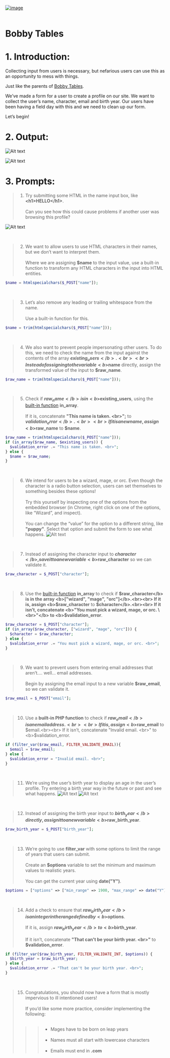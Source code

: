 [![image](https://user-images.githubusercontent.com/82598726/175697552-f960b057-9e97-4c3e-a3e2-f2b5f7876de9.png)](https://www.codecademy.com/paths/php-skill/tracks/php-and-html/modules/learn-php-php-form-validation-sp/projects/bobby-tables)
<br><br>


# Bobby Tables

# 1. Introduction:
Collecting input from users is necessary, but nefarious users can use this as an opportunity to mess with things.

Just like the parents of [Bobby Tables](https://xkcd.com/327/).

We’ve made a form for a user to create a profile on our site. We want to collect the user’s name, character, email and birth year. Our users have been having a field day with this and we need to clean up our form.

Let’s begin!

# 2. Output:
![Alt text](image-6.png)

![Alt text](image-7.png)

# 3. Prompts:


> 1. Try submitting some HTML in the name input box, like <b>\<h1>HELLO\</h1></b>.<br><br>
Can you see how this could cause problems if another user was browsing this profile?

![Alt text](image.png)

<br>

> 2. We want to allow users to use HTML characters in their names, but we don’t want to interpret them.<br><br>
Where we are assigning <b>$name</b> to the input value, use a built-in function to transform any HTML characters in the input into HTML entities.
```php
$name = htmlspecialchars($_POST["name"]);
```
<br>

> 3. Let’s also remove any leading or trailing whitespace from the name.<br><br>
Use a built-in function for this.
```php
$name = trim(htmlspecialchars($_POST["name"]));
```

<br>

> 4. We also want to prevent people impersonating other users. To do this, we need to check the name from the input against the contents of the array <b>$existing_users</b>.<br><br>
Instead of assigning to the variable <b>$name</b> directly, assign the transformed value of the input to <b>$raw_name</b>.
```php
$raw_name = trim(htmlspecialchars($_POST["name"]));
```

<br>

> 5. Check if <b>$raw_name</b> is in <b>$existing_users</b>, using the [built-in function](https://www.php.net/manual/en/function.in-array.php) <b>in_array</b>.<br><br>
If it is, concatenate <b>"This name is taken. \<br>";</b> to <b>$validation_error</b>.<br><br>
If it is a new name, assign <b>$raw_name</b> to <b>$name</b>.
```php
$raw_name = trim(htmlspecialchars($_POST["name"]));
if (in_array($raw_name, $existing_users)) {
  $validation_error .= "This name is taken. <br>";
} else {
  $name = $raw_name;
}
```

<br>

> 6. We intend for users to be a wizard, mage, or orc. Even though the character is a radio button selection, users can set themselves to something besides these options!<br><br>
Try this yourself by inspecting one of the options from the embedded browser (in Chrome, right click on one of the options, like “Wizard”, and inspect).<br><br>
You can change the “value” for the option to a different string, like <b>"puppy"</b>. Select that option and submit the form to see what happens.
![Alt text](image-1.png)

<br>

> 7. Instead of assigning the character input to <b>$character</b>, save it to a new variable <b>$raw_character</b> so we can validate it.
```php
$raw_character = $_POST["character"];
```

<br>

> 8. Use the [built-in function](https://www.php.net/manual/en/function.in-array.php) <b>in_array</b> to check if <b>$raw_character</b> is in the array <b>["wizard", "mage", "orc"]</b>.<br><br>
If it is, assign <b>$raw_character</b> to <b>$character</b>.<br><br>
If it isn’t, concatenate <b>"You must pick a wizard, mage, or orc. \<br>"</b> to <b>$validation_error</b>.
```php
$raw_character = $_POST["character"];
if (in_array($raw_character, ["wizard", "mage", "orc"])) {
  $character = $raw_character;
} else {
  $validation_error .= "You must pick a wizard, mage, or orc. <br>";
}
```

<br>

> 9. We want to prevent users from entering email addresses that aren’t…. well… email addresses.<br><br>
Begin by assigning the email input to a new variable <b>$raw_email</b>, so we can validate it.
```php
$raw_email = $_POST["email"];
```

<br>

> 10. Use a <b>built-in PHP function</b> to check if <b>$raw_email</b> is an email address.<br><br>
If it is, assign <b>$raw_email</b> to $email.<br><br>
If it isn’t, concatenate "Invalid email. <br>" to <b>$validation_error</b>.
```php
if (filter_var($raw_email, FILTER_VALIDATE_EMAIL)){
  $email = $raw_email;
} else {
  $validation_error = "Invalid email. <br>";
} 
```

<br>

> 11. We’re using the user’s birth year to display an age in the user’s profile. Try entering a birth year way in the future or past and see what happens.
![Alt text](image-2.png)
![Alt text](image-3.png)

<br>

> 12. Instead of assigning the birth year input to <b>$birth_year</b> directly, assign it to a new variable <b>$raw_birth_year</b>.
```php
$raw_birth_year = $_POST["birth_year"];
```

<br>

> 13. We’re going to use <b>filter_var</b>  with some options to limit the range of years that users can submit.<br><br>
Create an <b>$options</b> variable to set the minimum and maximum values to realistic years.<br><br>
You can get the current year using <b>date("Y")</b>.
```php
$options = ["options" => ["min_range" => 1900, "max_range" => date("Y")]];
```

<br>

> 14. Add a check to ensure that <b>$raw_birth_year</b> is an integer in the range defined by <b>$options</b>.<br><br>
If it is, assign <b>$raw_birth_year</b> to <b>$birth_year</b>.<br><br>
If it isn’t, concatenate <b>"That can't be your birth year. \<br>"</b> to <b>$validation_error</b>.

```php
if (filter_var($raw_birth_year, FILTER_VALIDATE_INT, $options)) {
  $birth_year = $raw_birth_year;
} else {
  $validation_error .= "That can't be your birth year. <br>";
}
```

<br>

> 15. Congratulations, you should now have a form that is mostly impervious to ill intentioned users!<br><br>
If you’d like some more practice, consider implementing the following:<br><br>
>>> - Mages have to be born on leap years<br><br>
>>> - Names must all start with lowercase characters<br><br>
>>> - Emails must end in <b>.com</b>


